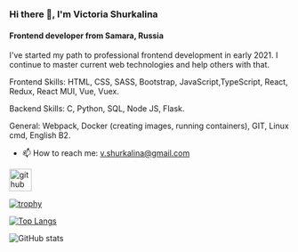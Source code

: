 ### Hi there 👋, I'm **Victoria Shurkalina**
#### Frontend developer from Samara, Russia

I've started my path to professional frontend development in early 2021. I continue to master current web technologies and help others with that.

Frontend Skills: 
HTML, CSS, SASS, Bootstrap,
JavaScript,TypeScript,
React, Redux, React MUI, 
Vue, Vuex.

Backend Skills:
C, Python, SQL,
Node JS, Flask.

General:
Webpack, Docker (creating images, running containers),
GIT, 
Linux cmd,
English B2.

- 📫 How to reach me: v.shurkalina@gmail.com 


[<img src='https://cdn.jsdelivr.net/npm/simple-icons@3.0.1/icons/github.svg' alt='github' height='40'>](https://github.com/victoria369xx)  

[![trophy](https://github-profile-trophy.vercel.app/?username=victoria369xx)](https://github.com/ryo-ma/github-profile-trophy)

[![Top Langs](https://github-readme-stats.vercel.app/api/top-langs/?username=victoria369xx)](https://github.com/anuraghazra/github-readme-stats)

![GitHub stats](https://github-readme-stats.vercel.app/api?username=victoria369xx&show_icons=true)  

